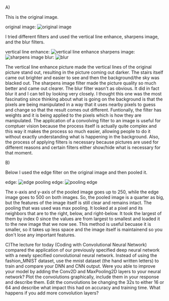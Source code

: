 A)

This is the original image.

original image: ![original image](https://user-images.githubusercontent.com/67920437/87498901-f33adf00-c626-11ea-9b8c-cedbac31fdce.png)

I tried different filters and used the vertical line enhance, sharpens image, and the blur filters. 

vertical line enhance: ![vertical line enhance](https://user-images.githubusercontent.com/67920437/87498905-f635cf80-c626-11ea-9478-1c3aff4b16e6.png)
sharpens image: ![sharpens image](https://user-images.githubusercontent.com/67920437/87693254-bff96c80-c75a-11ea-9df5-f7a870c0de2a.png)
blur: ![blur](https://user-images.githubusercontent.com/67920437/87498910-f930c000-c626-11ea-8367-824d40c3d4c7.png)

The vertical line enhance picture made the vertical lines of the original picture stand out, resulting in the picture coming out darker. The stairs itself came out brighter and easier to see and then the background/the sky was blacked out. The sharpens image filter made the picture quality so much better and came out clearer. The blur filter wasn't as obvious. It did in fact blur it and I can tell by looking very closely. I thought this one was the most fascinating since thinking about what is going on the background is that the pixels are being manipulated in a way that it uses nearby pixels to guess and change so that the result comes out different. Funtionally, the filter has weights and it is being applied to the pixels which is how they are manipulated. The application of a convolving filter to an image is useful for comptuer vision because the process itself is actually quite complex and this way it makes the process so much easier, allowing people to do it without exactly understanding what is happening in the background. Also, the process of applying filters is necessary because pictures are used for different reasons and certain filters either show/hide what is necessary for that moment. 

B)

Below I used the edge filter on the original image and then pooled it. 

edge: ![edge](https://user-images.githubusercontent.com/67920437/87501835-15842b00-c62e-11ea-9201-fca3d6000b97.png)
pooling edge: ![pooling edge](https://user-images.githubusercontent.com/67920437/87501837-161cc180-c62e-11ea-93f3-d9f9832a83bb.png)

The x-axis and y-axis of the pooled image goes up to 250, while the edge image goes to 500 on both images. So, the pooled image is a quarter as big, but the features of the image itself is still clear and remains intact. The pooling that was used was max pooling. It looked at a pixel and its neighbors that are to the right, below, and right-below. It took the largest of them by index 0 since the values are from largest to smallest and loaded it to the new image that we now see. This method is useful becuase it is smaller, so it takes up less space and the image itself is maintainend so you don't lose any important features. 

C)The lecture for today (Coding with Convolutional Neural Network) compared the application of our previously specified deep neural network with a newly specified convolutional neural network. Instead of using the fashion_MNIST dataset, use the mnist dataset (the hand written letters) to train and compare your DNN and CNN output. Were you able to improve your model by adding the Conv2D and MaxPooling2D layers to your neural network? Plot the convolutions graphically, include them in your response and describe them. Edit the convolutions be changing the 32s to either 16 or 64 and describe what impact this had on accuracy and training time. What happens if you add more convolution layers?


 
